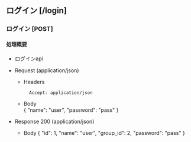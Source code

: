 

## ログイン [/login]

### ログイン [POST]

#### 処理概要

* ログインapi

+ Request (application/json)

    + Headers

            Accept: application/json

    + Body        
            {
              "name": "user",
              "password": "pass"
            }

+ Response 200 (application/json)

    + Body
    {
      "id": 1,
      "name": "user",
      "group_id": 2,
      "password": "pass"
    }
